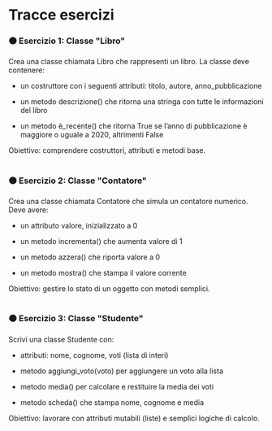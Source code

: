 <h1 align="left"> Tracce esercizi </h1>

<h3 align="left"> 🟠 Esercizio 1: Classe "Libro" </h3>
<p>
Crea una classe chiamata Libro che rappresenti un libro. La classe deve contenere:

- un costruttore con i seguenti attributi: titolo, autore, anno_pubblicazione

- un metodo descrizione() che ritorna una stringa con tutte le informazioni del libro

- un metodo è_recente() che ritorna True se l’anno di pubblicazione è maggiore o uguale a 2020, altrimenti False

 Obiettivo: comprendere costruttori, attributi e metodi base.
</p>

#

<h3 align="left"> 🟠 Esercizio 2: Classe "Contatore" </h3>
<p align= "left"> 
Crea una classe chiamata Contatore che simula un contatore numerico. Deve avere:

- un attributo valore, inizializzato a 0

- un metodo incrementa() che aumenta valore di 1

- un metodo azzera() che riporta valore a 0

- un metodo mostra() che stampa il valore corrente

Obiettivo: gestire lo stato di un oggetto con metodi semplici.
</p>

#

<h3 align="left">🟠 Esercizio 3: Classe "Studente" </h3>

<p align= "left">
Scrivi una classe Studente con:

- attributi: nome, cognome, voti (lista di interi)

- metodo aggiungi_voto(voto) per aggiungere un voto alla lista

- metodo media() per calcolare e restituire la media dei voti

- metodo scheda() che stampa nome, cognome e media

Obiettivo: lavorare con attributi mutabili (liste) e semplici logiche di calcolo.
</p>
